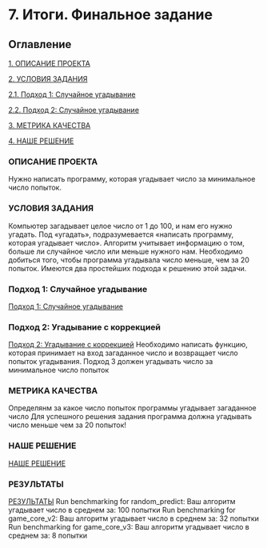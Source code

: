# 7. Итоги. Финальное задание

## Оглавление
[1. ОПИСАНИЕ ПРОЕКТА](https://github.com/almazrl80/ds/blob/main/project_01/readme.md#описание-проекта)

[2. УСЛОВИЯ ЗАДАНИЯ](https://github.com/almazrl80/ds/blob/main/project_01/readme.md#условия-задания)

[2.1. Подход 1: Случайное угадывание](https://github.com/almazrl80/ds/blob/main/project_01/readme.md#подход-1-случайное-угадывание)

[2.2. Подход 2: Случайное угадывание](https://github.com/almazrl80/ds/blob/main/project_01/readme.md#подход-2-угадывание-с-коррекцией)

[3. МЕТРИКА КАЧЕСТВА](https://github.com/almazrl80/ds/blob/main/project_01/readme.md#метрика-качества)

[4. НАШЕ РЕШЕНИЕ](https://github.com/almazrl80/ds/blob/main/project_01/readme.md#наше-решение)

### ОПИСАНИЕ ПРОЕКТА
Нужно написать программу, которая угадывает число за минимальное число попыток.
### УСЛОВИЯ ЗАДАНИЯ
Компьютер загадывает целое число от 1 до 100, и нам его нужно угадать. Под «угадать», подразумевается «написать программу, которая угадывает число».
Алгоритм учитывает информацию о том, больше ли случайное число или меньше нужного нам.
Необходимо добиться того, чтобы программа угадывала число меньше, чем за 20 попыток.
Имеются два простейших подхода к решению этой задачи.
### Подход 1: Случайное угадывание
[Подход 1: Случайное угадывание](https://github.com/almazrl80/ds/blob/main/project_01/method_01.py)
### Подход 2: Угадывание с коррекцией
[Подход 2: Угадывание с коррекцией](https://github.com/almazrl80/ds/blob/main/project_01/method_02.py)
Необходимо написать функцию, которая принимает на вход загаданное число и возвращает число попыток угадывания. Подход 3 должен угадывать число за минимальное число попыток
### МЕТРИКА КАЧЕСТВА
Определянм за какое число попыток программы угадывает загаданное число
Для успешного решения задания программа должна угадывать число меньше чем за 20 попыток!
### НАШЕ РЕШЕНИЕ
[НАШЕ РЕШЕНИЕ](https://github.com/almazrl80/ds/blob/main/project_01/method_03.py)
### РЕЗУЛЬТАТЫ
[РЕЗУЛЬТАТЫ](https://github.com/almazrl80/ds/blob/main/project_01/score.py)
Run benchmarking for random_predict: Ваш алгоритм угадывает число в среднем за: 100 попытки
Run benchmarking for game_core_v2: Ваш алгоритм угадывает число в среднем за: 32 попытки
Run benchmarking for game_core_v3: Ваш алгоритм угадывает число в среднем за: 8 попытки